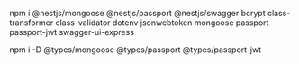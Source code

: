 npm i @nestjs/mongoose @nestjs/passport @nestjs/swagger bcrypt class-transformer class-validator dotenv jsonwebtoken mongoose passport passport-jwt swagger-ui-express

npm i -D @types/mongoose @types/passport @types/passport-jwt
